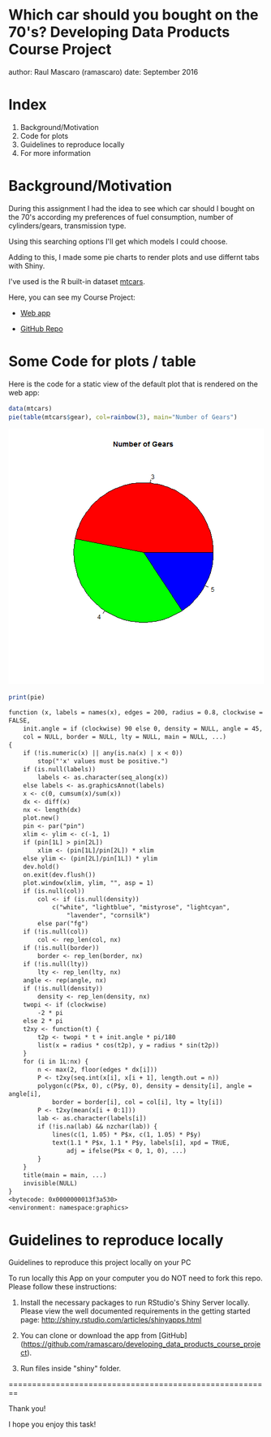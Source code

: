 Which car should you bought on the 70's? Developing Data Products Course Project
========================================================
author: Raul Mascaro (ramascaro)
date: September 2016

Index
========================================================

1. Background/Motivation
2. Code for plots
3. Guidelines to reproduce locally
4. For more information


Background/Motivation
========================================================

During this assignment I had the idea to see which car should I bought on the 70's according my
preferences of fuel consumption, number of cylinders/gears, transmission type.

Using this searching 
options I'll get which models I could choose. 

Adding to this, I made some pie charts to render plots and use differnt tabs with Shiny.

I've used is the R built-in dataset [mtcars](https://stat.ethz.ch/R-manual/R-devel/library/datasets/html/mtcars.html).

Here, you can see my Course Project:

- [Web app](http://ramascaro.shinyapps.io/Developing_Data_Products_CP)

- [GitHub Repo](https://github.com/ramascaro/developing_data_products_course_project)


Some Code for plots / table
========================================================

Here is the code for a static view of the default plot that is rendered on the web app:

```r
data(mtcars)
pie(table(mtcars$gear), col=rainbow(3), main="Number of Gears")
```

![plot of chunk unnamed-chunk-1](index-figure/unnamed-chunk-1-1.png)

```r
print(pie)
```

```
function (x, labels = names(x), edges = 200, radius = 0.8, clockwise = FALSE, 
    init.angle = if (clockwise) 90 else 0, density = NULL, angle = 45, 
    col = NULL, border = NULL, lty = NULL, main = NULL, ...) 
{
    if (!is.numeric(x) || any(is.na(x) | x < 0)) 
        stop("'x' values must be positive.")
    if (is.null(labels)) 
        labels <- as.character(seq_along(x))
    else labels <- as.graphicsAnnot(labels)
    x <- c(0, cumsum(x)/sum(x))
    dx <- diff(x)
    nx <- length(dx)
    plot.new()
    pin <- par("pin")
    xlim <- ylim <- c(-1, 1)
    if (pin[1L] > pin[2L]) 
        xlim <- (pin[1L]/pin[2L]) * xlim
    else ylim <- (pin[2L]/pin[1L]) * ylim
    dev.hold()
    on.exit(dev.flush())
    plot.window(xlim, ylim, "", asp = 1)
    if (is.null(col)) 
        col <- if (is.null(density)) 
            c("white", "lightblue", "mistyrose", "lightcyan", 
                "lavender", "cornsilk")
        else par("fg")
    if (!is.null(col)) 
        col <- rep_len(col, nx)
    if (!is.null(border)) 
        border <- rep_len(border, nx)
    if (!is.null(lty)) 
        lty <- rep_len(lty, nx)
    angle <- rep(angle, nx)
    if (!is.null(density)) 
        density <- rep_len(density, nx)
    twopi <- if (clockwise) 
        -2 * pi
    else 2 * pi
    t2xy <- function(t) {
        t2p <- twopi * t + init.angle * pi/180
        list(x = radius * cos(t2p), y = radius * sin(t2p))
    }
    for (i in 1L:nx) {
        n <- max(2, floor(edges * dx[i]))
        P <- t2xy(seq.int(x[i], x[i + 1], length.out = n))
        polygon(c(P$x, 0), c(P$y, 0), density = density[i], angle = angle[i], 
            border = border[i], col = col[i], lty = lty[i])
        P <- t2xy(mean(x[i + 0:1]))
        lab <- as.character(labels[i])
        if (!is.na(lab) && nzchar(lab)) {
            lines(c(1, 1.05) * P$x, c(1, 1.05) * P$y)
            text(1.1 * P$x, 1.1 * P$y, labels[i], xpd = TRUE, 
                adj = ifelse(P$x < 0, 1, 0), ...)
        }
    }
    title(main = main, ...)
    invisible(NULL)
}
<bytecode: 0x0000000013f3a530>
<environment: namespace:graphics>
```

 
Guidelines to reproduce locally
========================================================

Guidelines to reproduce this project locally on your PC

To run locally this App on your computer you do NOT need to fork this repo. Please follow these instructions:

1. Install the necessary packages to run RStudio's Shiny Server locally. Please view the well documented requirements in the getting started page: http://shiny.rstudio.com/articles/shinyapps.html

2. You can clone or download the app from [GitHub] (https://github.com/ramascaro/developing_data_products_course_project).

3. Run files inside "shiny" folder.


========================================================

Thank you! 

I hope you enjoy this task!




